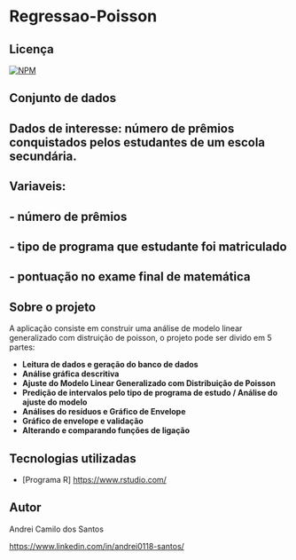 # Regressao-Poisson

## Licença  
[![NPM](https://img.shields.io/npm/l/react)]( https://github.com/andrei0118/Deteccao-fraudes-cartao/blob/master/LICENSE)

## Conjunto de dados 

## Dados de interesse: número de prêmios conquistados pelos estudantes de um escola secundária.
## Variaveis:
## - número de prêmios
## - tipo de programa que estudante foi matriculado
## - pontuação no exame final de matemática



## Sobre o projeto

A aplicação consiste em construir uma análise de modelo linear generalizado com distruição de poisson, o projeto pode ser divido em 5 partes:

- **Leitura de dados e geração do banco de dados**
- **Análise gráfica descritiva**
- **Ajuste do Modelo Linear Generalizado com Distribuição de Poisson**
- **Predição de intervalos pelo tipo de programa de estudo / Análise do ajuste do modelo**
- **Análises do resíduos e Gráfico de Envelope**
- **Gráfico de envelope e validação**
- **Alterando e comparando funções de ligação**

## Tecnologias utilizadas
- [Programa R] https://www.rstudio.com/

## Autor

Andrei Camilo dos Santos

https://www.linkedin.com/in/andrei0118-santos/
